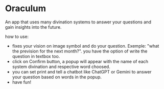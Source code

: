 # Oraculum
An app that uses many divination systems to answer your questions and gain insights into the future.

how to use:
- fixes your vision on image symbol and do your question. Exemple: "what the prevision for the next month?". you have the option of write the question in textbox too.
- click on Confirm button, a popup will appear with the name of each system divination and respective word choosed.
- you can set print and tell a chatbot like ChatGPT or Gemini to answer your question based on words in the popup.
- have fun!

